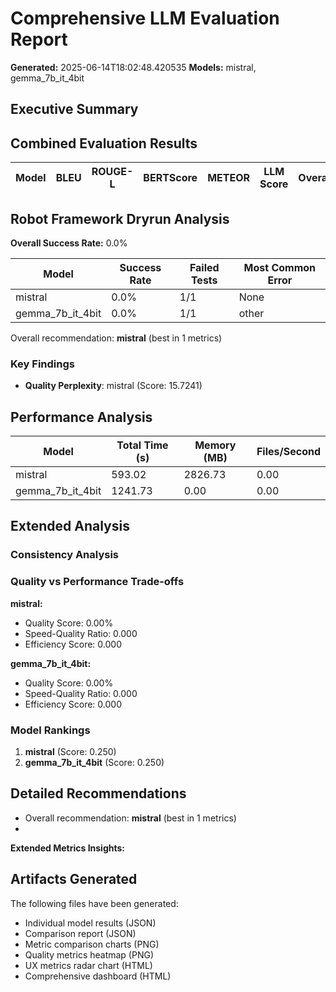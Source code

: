 # Comprehensive LLM Evaluation Report
**Generated:** 2025-06-14T18:02:48.420535
**Models:** mistral, gemma_7b_it_4bit

## Executive Summary

## Combined Evaluation Results

| Model | BLEU | ROUGE-L | BERTScore | METEOR | LLM Score | Overall |
|-------|------|---------|-----------|---------|-----------|---------|

## Robot Framework Dryrun Analysis

**Overall Success Rate:** 0.0%

| Model | Success Rate | Failed Tests | Most Common Error |
|-------|--------------|--------------|-------------------|
| mistral | 0.0% | 1/1 | None |
| gemma_7b_it_4bit | 0.0% | 1/1 | other |
Overall recommendation: **mistral** (best in 1 metrics)

### Key Findings

- **Quality Perplexity**: mistral (Score: 15.7241)

## Performance Analysis

| Model | Total Time (s) | Memory (MB) | Files/Second |
|-------|----------------|-------------|--------------|
| mistral | 593.02 | 2826.73 | 0.00 |
| gemma_7b_it_4bit | 1241.73 | 0.00 | 0.00 |

## Extended Analysis

### Consistency Analysis

### Quality vs Performance Trade-offs

**mistral:**
- Quality Score: 0.00%
- Speed-Quality Ratio: 0.000
- Efficiency Score: 0.000

**gemma_7b_it_4bit:**
- Quality Score: 0.00%
- Speed-Quality Ratio: 0.000
- Efficiency Score: 0.000

### Model Rankings

1. **mistral** (Score: 0.250)
2. **gemma_7b_it_4bit** (Score: 0.250)

## Detailed Recommendations

- Overall recommendation: **mistral** (best in 1 metrics)
- 
**Extended Metrics Insights:**

## Artifacts Generated

The following files have been generated:
- Individual model results (JSON)
- Comparison report (JSON)
- Metric comparison charts (PNG)
- Quality metrics heatmap (PNG)
- UX metrics radar chart (HTML)
- Comprehensive dashboard (HTML)

